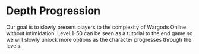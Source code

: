 # Depth Progression

Our goal is to slowly present players to the complexity of Wargods Online without intimidation. Level 1-50 can be seen as a tutorial to the end game so we will slowly unlock more options as the character progresses through the levels.
